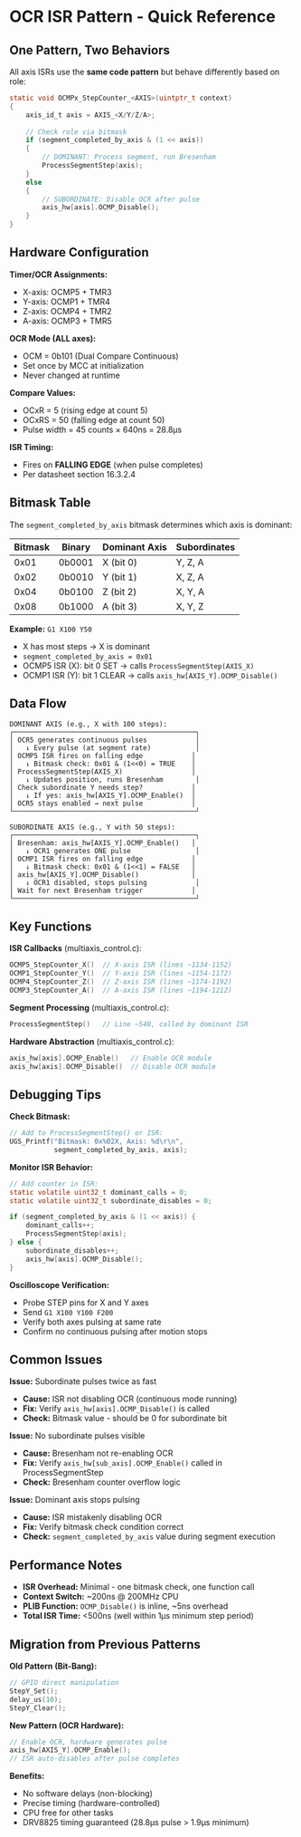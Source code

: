 # OCR ISR Pattern - Quick Reference

## One Pattern, Two Behaviors

All axis ISRs use the **same code pattern** but behave differently based on role:

```c
static void OCMPx_StepCounter_<AXIS>(uintptr_t context)
{
    axis_id_t axis = AXIS_<X/Y/Z/A>;
    
    // Check role via bitmask
    if (segment_completed_by_axis & (1 << axis))
    {
        // DOMINANT: Process segment, run Bresenham
        ProcessSegmentStep(axis);
    }
    else
    {
        // SUBORDINATE: Disable OCR after pulse
        axis_hw[axis].OCMP_Disable();
    }
}
```

## Hardware Configuration

**Timer/OCR Assignments:**
- X-axis: OCMP5 + TMR3
- Y-axis: OCMP1 + TMR4
- Z-axis: OCMP4 + TMR2
- A-axis: OCMP3 + TMR5

**OCR Mode (ALL axes):**
- OCM = 0b101 (Dual Compare Continuous)
- Set once by MCC at initialization
- Never changed at runtime

**Compare Values:**
- OCxR = 5 (rising edge at count 5)
- OCxRS = 50 (falling edge at count 50)
- Pulse width = 45 counts × 640ns = 28.8µs

**ISR Timing:**
- Fires on **FALLING EDGE** (when pulse completes)
- Per datasheet section 16.3.2.4

## Bitmask Table

The `segment_completed_by_axis` bitmask determines which axis is dominant:

| Bitmask | Binary | Dominant Axis | Subordinates |
| ------- | ------ | ------------- | ------------ |
| 0x01    | 0b0001 | X (bit 0)     | Y, Z, A      |
| 0x02    | 0b0010 | Y (bit 1)     | X, Z, A      |
| 0x04    | 0b0100 | Z (bit 2)     | X, Y, A      |
| 0x08    | 0b1000 | A (bit 3)     | X, Y, Z      |

**Example:** `G1 X100 Y50`
- X has most steps → X is dominant
- `segment_completed_by_axis = 0x01`
- OCMP5 ISR (X): bit 0 SET → calls `ProcessSegmentStep(AXIS_X)`
- OCMP1 ISR (Y): bit 1 CLEAR → calls `axis_hw[AXIS_Y].OCMP_Disable()`

## Data Flow

```
DOMINANT AXIS (e.g., X with 100 steps):
┌─────────────────────────────────────────────┐
│ OCR5 generates continuous pulses            │
│   ↓ Every pulse (at segment rate)           │
│ OCMP5 ISR fires on falling edge            │
│   ↓ Bitmask check: 0x01 & (1<<0) = TRUE    │
│ ProcessSegmentStep(AXIS_X)                 │
│   ↓ Updates position, runs Bresenham        │
│ Check subordinate Y needs step?            │
│   ↓ If yes: axis_hw[AXIS_Y].OCMP_Enable()  │
│ OCR5 stays enabled → next pulse            │
└─────────────────────────────────────────────┘

SUBORDINATE AXIS (e.g., Y with 50 steps):
┌─────────────────────────────────────────────┐
│ Bresenham: axis_hw[AXIS_Y].OCMP_Enable()   │
│   ↓ OCR1 generates ONE pulse                │
│ OCMP1 ISR fires on falling edge            │
│   ↓ Bitmask check: 0x01 & (1<<1) = FALSE   │
│ axis_hw[AXIS_Y].OCMP_Disable()             │
│   ↓ OCR1 disabled, stops pulsing            │
│ Wait for next Bresenham trigger            │
└─────────────────────────────────────────────┘
```

## Key Functions

**ISR Callbacks** (multiaxis_control.c):
```c
OCMP5_StepCounter_X()  // X-axis ISR (lines ~1134-1152)
OCMP1_StepCounter_Y()  // Y-axis ISR (lines ~1154-1172)
OCMP4_StepCounter_Z()  // Z-axis ISR (lines ~1174-1192)
OCMP3_StepCounter_A()  // A-axis ISR (lines ~1194-1212)
```

**Segment Processing** (multiaxis_control.c):
```c
ProcessSegmentStep()   // Line ~540, called by dominant ISR
```

**Hardware Abstraction** (multiaxis_control.c):
```c
axis_hw[axis].OCMP_Enable()   // Enable OCR module
axis_hw[axis].OCMP_Disable()  // Disable OCR module
```

## Debugging Tips

**Check Bitmask:**
```c
// Add to ProcessSegmentStep() or ISR:
UGS_Printf("Bitmask: 0x%02X, Axis: %d\r\n", 
           segment_completed_by_axis, axis);
```

**Monitor ISR Behavior:**
```c
// Add counter in ISR:
static volatile uint32_t dominant_calls = 0;
static volatile uint32_t subordinate_disables = 0;

if (segment_completed_by_axis & (1 << axis)) {
    dominant_calls++;
    ProcessSegmentStep(axis);
} else {
    subordinate_disables++;
    axis_hw[axis].OCMP_Disable();
}
```

**Oscilloscope Verification:**
- Probe STEP pins for X and Y axes
- Send `G1 X100 Y100 F200`
- Verify both axes pulsing at same rate
- Confirm no continuous pulsing after motion stops

## Common Issues

**Issue:** Subordinate pulses twice as fast
- **Cause:** ISR not disabling OCR (continuous mode running)
- **Fix:** Verify `axis_hw[axis].OCMP_Disable()` is called
- **Check:** Bitmask value - should be 0 for subordinate bit

**Issue:** No subordinate pulses visible
- **Cause:** Bresenham not re-enabling OCR
- **Fix:** Verify `axis_hw[sub_axis].OCMP_Enable()` called in ProcessSegmentStep
- **Check:** Bresenham counter overflow logic

**Issue:** Dominant axis stops pulsing
- **Cause:** ISR mistakenly disabling OCR
- **Fix:** Verify bitmask check condition correct
- **Check:** `segment_completed_by_axis` value during segment execution

## Performance Notes

- **ISR Overhead:** Minimal - one bitmask check, one function call
- **Context Switch:** ~200ns @ 200MHz CPU
- **PLIB Function:** `OCMP_Disable()` is inline, ~5ns overhead
- **Total ISR Time:** <500ns (well within 1µs minimum step period)

## Migration from Previous Patterns

**Old Pattern (Bit-Bang):**
```c
// GPIO direct manipulation
StepY_Set();
delay_us(10);
StepY_Clear();
```

**New Pattern (OCR Hardware):**
```c
// Enable OCR, hardware generates pulse
axis_hw[AXIS_Y].OCMP_Enable();
// ISR auto-disables after pulse completes
```

**Benefits:**
- No software delays (non-blocking)
- Precise timing (hardware-controlled)
- CPU free for other tasks
- DRV8825 timing guaranteed (28.8µs pulse > 1.9µs minimum)
